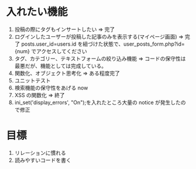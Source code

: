 # 入れたい機能

1. 投稿の際にタグもインサートしたい => 完了
2. ログインしたユーザーが投稿した記事のみを表示する(マイページ画面) => 完了 posts.user_id=users.id を紐づけた状態で、user_posts_form.php?id={num} でアクセスしてください
3. タグ、カテゴリー、テキストフォームの絞り込み機能 => コードの保守性は最悪だが、機能としては完成している。
4. 関数化、オブジェクト思考化 => ある程度完了
5. ユニットテスト
6. 検索機能の保守性をあげる now
7. XSS の関数化 => 終了
8. ini_set('display_errors', "On");を入れたところ大量の notice が発生したので修正

# 目標

1. リレーションに慣れる
2. 読みやすいコードを書く
